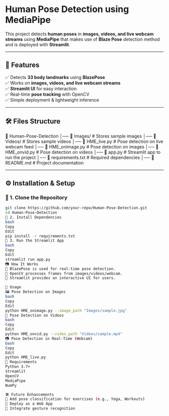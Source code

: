 # Human Pose Detection using MediaPipe 

This project detects **human poses** in **images, videos, and live webcam streams** using **MediaPipe** that makes use of **Blaze Pose** detection method and is deployed with **Streamlit**.

---

## 📌 Features  
✅ Detects **33 body landmarks** using **BlazePose**  
✅ Works on **images, videos, and live webcam streams**  
✅ **Streamlit UI** for easy interaction  
✅ Real-time **pose tracking** with OpenCV  
✅ Simple deployment & lightweight inference  

---

## 🛠️ Files Structure  
📂 Human-Pose-Detection │── 📂 Images/ # Stores sample images │── 📂 Videos/ # Stores sample videos │── 📜 HME_live.py # Pose detection on live webcam feed │── 📜 HME_onimage.py # Pose detection on images │── 📜 HME_onvid.py # Pose detection on videos │── 📜 app.py # Streamlit app to run the project │── 📜 requirements.txt # Required dependencies │── 📜 README.md # Project documentation

---

## ⚙️ Installation & Setup  

### 🔹 1. Clone the Repository  
```bash
git clone https://github.com/your-repo/Human-Pose-Detection.git
cd Human-Pose-Detection
🔹 2. Install Dependencies
bash
Copy
Edit
pip install -r requirements.txt
🔹 3. Run the Streamlit App
bash
Copy
Edit
streamlit run app.py
📷 How It Works
🔹 BlazePose is used for real-time pose detection.
🔹 OpenCV processes frames from images/videos/webcam.
🔹 Streamlit provides an interactive UI for users.

📁 Usage
🖼️ Pose Detection on Images
bash
Copy
Edit
python HME_onimage.py --image_path "Images/sample.jpg"
🎥 Pose Detection on Videos
bash
Copy
Edit
python HME_onvid.py --video_path "Videos/sample.mp4"
📷 Pose Detection in Real-Time (Webcam)
bash
Copy
Edit
python HME_live.py
🔧 Requirements
Python 3.7+
Streamlit
OpenCV
MediaPipe
NumPy

🛠️ Future Enhancements
🚀 Add pose classification for exercises (e.g., Yoga, Workouts)
🚀 Deploy as a Web App
🚀 Integrate gesture recognition